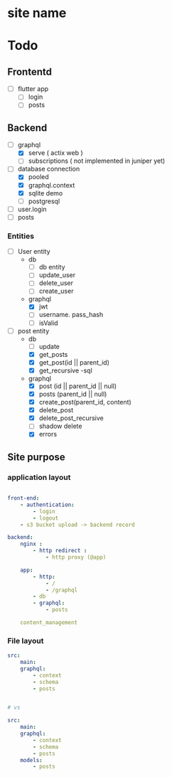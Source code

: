 # site name
# Todo

## Frontentd
- [ ] flutter app
    - [ ] login
    - [ ] posts

## Backend
- [ ] graphql
    - [x] serve ( actix web )
    - [ ] subscriptions ( not implemented in juniper yet)

- [ ] database connection
    - [x] pooled
    - [x] graphql.context
    - [x] sqlite demo
    - [ ] postgresql

- [ ] user.login
- [ ] posts

### Entities

- [ ] User entity
    - db
        - [ ] db entity
        - [ ] update_user
        - [ ] delete_user
        - [ ] create_user
    - graphql
        - [x] jwt
        - [ ] username. pass_hash
        - [ ] isValid

- [ ] post entity
    - db
        - [ ] update
        - [x] get_posts
        - [x] get_post(id || parent_id)
        - [x] get_recursive -sql
    - graphql
        - [x] post (id || parent_id || null)
        - [x] posts (parent_id || null)
        - [x] create_post(parent_id, content)
        - [x] delete_post
        - [x] delete_post_recursive
        - [ ] shadow delete
        - [x] errors

## Site purpose
### application layout


```yaml

front-end:
    - authentication:
        - login
        - logout
    - s3 bucket upload -> backend record

backend:
    nginx :
        - http redirect :
            - http proxy (@app)

    app:
        - http:
            - /
            - /graphql
        - db
        - graphql:
            - posts

    content_management


```

### File layout


```yaml
src:
    main:
    graphql:
        - context
        - schema
        - posts


# vs

src:
    main:
    graphql:
        - context
        - schema
        - posts
    models:
        - posts


```
